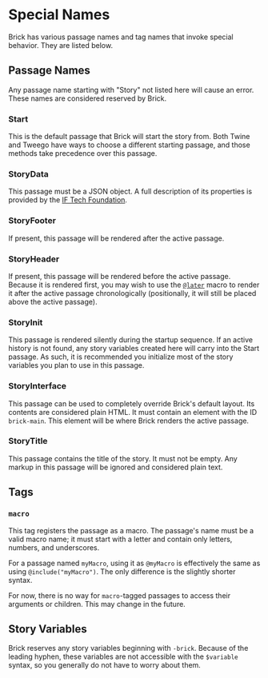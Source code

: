 # Special Names

Brick has various passage names and tag names that invoke special behavior. They are listed below.

## Passage Names

Any passage name starting with "Story" not listed here will cause an error.
These names are considered reserved by Brick.

### Start

This is the default passage that Brick will start the story from.
Both Twine and Tweego have ways to choose a different starting passage,
and those methods take precedence over this passage.

### StoryData

This passage must be a JSON object.
A full description of its properties is provided by the [IF Tech Foundation].

[IF Tech Foundation]: https://github.com/iftechfoundation/twine-specs/blob/74b3d895651a29aa47d0ce9244eddf3ba4478058/twee-3-specification.md#storydata

### StoryFooter

If present, this passage will be rendered after the active passage.

### StoryHeader

If present, this passage will be rendered before the active passage.
Because it is rendered first, you may wish to use the [`@later`] macro to render it after the active passage chronologically
(positionally, it will still be placed above the active passage).

[`@later`]: ./macros#later

### StoryInit

This passage is rendered silently during the startup sequence.
If an active history is not found, any story variables created here will carry into the Start passage.
As such, it is recommended you initialize most of the story variables you plan to use in this passage.

### StoryInterface

This passage can be used to completely override Brick's default layout.
Its contents are considered plain HTML.
It must contain an element with the ID `brick-main`.
This element will be where Brick renders the active passage.

### StoryTitle

This passage contains the title of the story.
It must not be empty.
Any markup in this passage will be ignored and considered plain text.

## Tags

### `macro`

This tag registers the passage as a macro.
The passage's name must be a valid macro name;
it must start with a letter and contain only letters, numbers, and underscores.

For a passage named `myMacro`, using it as `@myMacro` is effectively the same as using `@include("myMacro")`.
The only difference is the slightly shorter syntax.

For now, there is no way for `macro`-tagged passages to access their arguments or children.
This may change in the future.

## Story Variables

Brick reserves any story variables beginning with `-brick`.
Because of the leading hyphen, these variables are not accessible with the `$variable` syntax,
so you generally do not have to worry about them.

